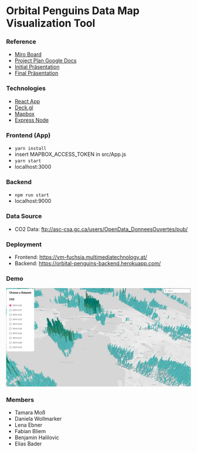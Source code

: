 # Orbital Penguins Data Map Visualization Tool

### Reference

- [Miro Board](https://miro.com/app/board/o9J_lMPHeoo=/)
- [Project Plan Google Docs](https://docs.google.com/document/d/1cfqFDoHBj0jy1ysmjlV7y5nwpOfwz7TCiEJbX7gNZTc/edit)
- [Initial Präsentation](./Home_Planet_at_Your_Fingertips_Plan.pdf)
- [Final Präsentation](./Home_Planet_at_Your_Fingertips_Plan.pdf)

### Technologies

- [React App](https://reactjs.org/)
- [Deck.gl](https://deck.gl/docs/get-started/using-with-react)
- [Mapbox](https://www.mapbox.com/)
- [Express Node](https://expressjs.com/)

### Frontend (App)

- `yarn install`
- insert MAPBOX_ACCESS_TOKEN in src/App.js
- `yarn start`
- localhost:3000

### Backend

- `npm run start`
- localhost:9000

### Data Source

- CO2 Data: ftp://asc-csa.gc.ca/users/OpenData_DonneesOuvertes/pub/

### Deployment

- Frontend: https://vm-fuchsia.multimediatechnology.at/
- Backend: https://orbital-penguins-backend.herokuapp.com/

### Demo

![demo image](./demo.jpg)

### Members

- Tamara Moß
- Daniela Wollmarker
- Lena Ebner
- Fabian Bliem
- Benjamin Halilovic
- Elias Bader
